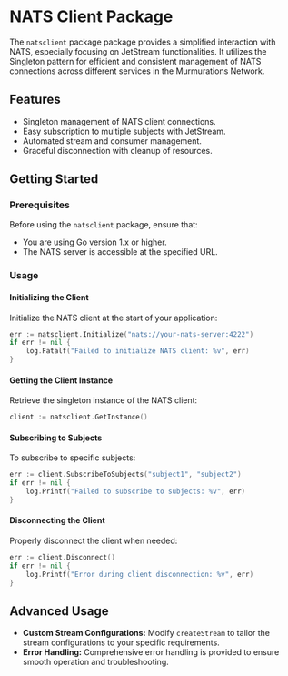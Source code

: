 # NATS Client Package

The `natsclient` package package provides a simplified interaction with NATS, especially focusing on JetStream functionalities. It utilizes the Singleton pattern for efficient and consistent management of NATS connections across different services in the Murmurations Network.

## Features

- Singleton management of NATS client connections.
- Easy subscription to multiple subjects with JetStream.
- Automated stream and consumer management.
- Graceful disconnection with cleanup of resources.

## Getting Started

### Prerequisites

Before using the `natsclient` package, ensure that:
- You are using Go version 1.x or higher.
- The NATS server is accessible at the specified URL.

### Usage

#### Initializing the Client

Initialize the NATS client at the start of your application:

```go
err := natsclient.Initialize("nats://your-nats-server:4222")
if err != nil {
    log.Fatalf("Failed to initialize NATS client: %v", err)
}
```

#### Getting the Client Instance

Retrieve the singleton instance of the NATS client:

```go
client := natsclient.GetInstance()
```

#### Subscribing to Subjects

To subscribe to specific subjects:

```go
err := client.SubscribeToSubjects("subject1", "subject2")
if err != nil {
    log.Printf("Failed to subscribe to subjects: %v", err)
}
```

#### Disconnecting the Client

Properly disconnect the client when needed:

```go
err := client.Disconnect()
if err != nil {
    log.Printf("Error during client disconnection: %v", err)
}
```

## Advanced Usage

- **Custom Stream Configurations:** Modify `createStream` to tailor the stream configurations to your specific requirements.
- **Error Handling:** Comprehensive error handling is provided to ensure smooth operation and troubleshooting.

